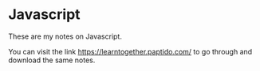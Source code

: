# Javascript
These are my notes on Javascript.

You can visit the link https://learntogether.paptido.com/ to go through and download the same notes.
